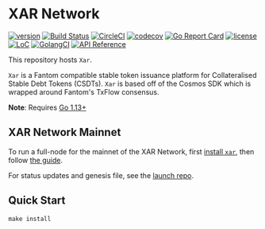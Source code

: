 # XAR Network

[![version](https://img.shields.io/github/tag/xar-network/xar-network.svg)](https://github.com/xar-network/xar-network/releases/latest)
[![Build Status](https://img.shields.io/travis/xar-network/xar-network.svg?style=flat-square&logo=travis)](https://travis-ci.org/xar-network/xar-network)
[![CircleCI](https://circleci.com/gh/xar-network/xar-network/tree/master.svg?style=shield)](https://circleci.com/gh/xar-network/xar-network/tree/hub_2_invariants)
[![codecov](https://codecov.io/gh/xar-network/xar-network/branch/master/graph/badge.svg)](https://codecov.io/gh/xar-network/xar-network)
[![Go Report Card](https://goreportcard.com/badge/github.com/xar-network/xar-network)](https://goreportcard.com/report/github.com/xar-network/xar-network)
[![license](https://img.shields.io/github/license/xar-network/xar-network.svg)](https://github.com/xar-network/xar-network/blob/master/LICENSE)
[![LoC](https://tokei.rs/b1/github/xar-network/xar-network)](https://github.com/xar-network/xar-network)
[![GolangCI](https://golangci.com/badges/github.com/xar-network/xar-network.svg)](https://golangci.com/r/github.com/xar-network/xar-network)
[![API Reference](https://godoc.org/github.com/xar-network/xar-network?status.svg)](https://godoc.org/github.com/xar-network/xar-network)

This repository hosts `Xar`.

`Xar` is a Fantom compatible stable token issuance platform for Collateralised Stable Debt Tokens (CSDTs).  `Xar` is based off of the Cosmos SDK which is wrapped around Fantom's TxFlow consensus.

**Note**: Requires [Go 1.13+](https://golang.org/dl/)

## XAR Network Mainnet

To run a full-node for the mainnet of the XAR Network, first [install `xar`](./docs/installation.md), then follow [the guide](./docs/join-mainnet.md).

For status updates and genesis file, see the [launch repo](https://github.com/xar-network/launch).

## Quick Start

```
make install
```
